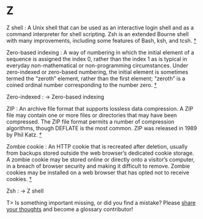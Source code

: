 # Z

Z shell
: A Unix shell that can be used as an interactive login shell and as a command interpreter for shell scripting. Zsh is an extended Bourne shell with many improvements, including some features of Bash, ksh, and tcsh.&nbsp;[†](#w-zsh)

Zero-based indexing
: A way of numbering in which the initial element of a sequence is assigned the index 0, rather than the index 1 as is typical in everyday non-mathematical or non-programming circumstances. Under zero-indexed or zero-based numbering, the initial element is sometimes termed the “zeroth” element, rather than the first element; “zeroth” is a coined ordinal number corresponding to the number zero.&nbsp;[†](#w-zero-based-indexing)

Zero-indexed
: → Zero-based indexing

ZIP
: An archive file format that supports lossless data compression. A ZIP file may contain one or more files or directories that may have been compressed. The ZIP file format permits a number of compression algorithms, though DEFLATE is the most common. ZIP was released in 1989 by Phil Katz.&nbsp;[†](#w-zip)

Zombie cookie
: An HTTP cookie that is recreated after deletion, usually from backups stored outside the web browser’s dedicated cookie storage. A zombie cookie may be stored online or directly onto a visitor’s computer, in a breach of browser security and making it difficult to remove. Zombie cookies may be installed on a web browser that has opted not to receive cookies.&nbsp;[†](#w-zombie-cookie)

Zsh
: → Z shell

T> Is something important missing, or did you find a mistake? Please [share your thoughts](https://github.com/j9t/web-development-glossary-forum/issues/new) and become a glossary&nbsp;contributor!